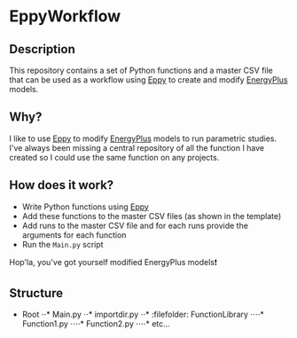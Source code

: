 # EppyWorkflow

## Description
This repository contains a set of Python functions and a master CSV file that can be used as a workflow using [Eppy](https://github.com/santoshphilip/eppy) to create and modify [EnergyPlus](https://github.com/NREL/EnergyPlus) models.

## Why?
I like to use [Eppy](https://github.com/santoshphilip/eppy) to modify [EnergyPlus](https://github.com/NREL/EnergyPlus) models to run parametric studies. I've always been missing a central repository of all the function I have created so I could use the same function on any projects.

## How does it work?
+ Write Python functions using [Eppy](https://github.com/santoshphilip/eppy) 
+ Add these functions to the master CSV files (as shown in the template)
+ Add runs to the master CSV file and for each runs provide the arguments for each function
+ Run the `Main.py` script

Hop'la, you've got yourself modified EnergyPlus models:exclamation:

## Structure

* Root
⋅⋅* Main.py
⋅⋅* importdir.py
⋅⋅* :filefolder: FunctionLibrary
⋅⋅⋅⋅* Function1.py
⋅⋅⋅⋅* Function2.py
⋅⋅⋅⋅* etc...